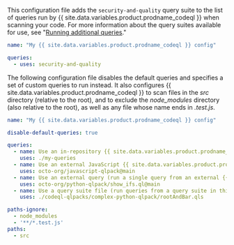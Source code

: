 This configuration file adds the `security-and-quality` query suite to the list of queries run by {{ site.data.variables.product.prodname_codeql }} when scanning your code. For more information about the query suites available for use, see "[Running additional queries](#running-additional-queries)."

``` yaml
name: "My {{ site.data.variables.product.prodname_codeql }} config"

queries:
  - uses: security-and-quality
```

The following configuration file disables the default queries and specifies a set of custom queries to run instead. It also configures {{ site.data.variables.product.prodname_codeql }} to scan files in the  _src_ directory (relative to the root), and to exclude the _node_modules_ directory (also relative to the root), as well as any file whose name ends in _.test.js_.

``` yaml
name: "My {{ site.data.variables.product.prodname_codeql }} config"

disable-default-queries: true

queries:
  - name: Use an in-repository {{ site.data.variables.product.prodname_ql }} pack (run queries in the my-queries directory)
    uses: ./my-queries
  - name: Use an external JavaScript {{ site.data.variables.product.prodname_ql }} pack (run queries from an external repo)
    uses: octo-org/javascript-qlpack@main
  - name: Use an external query (run a single query from an external {{ site.data.variables.product.prodname_ql }} pack)
    uses: octo-org/python-qlpack/show_ifs.ql@main
  - name: Use a query suite file (run queries from a query suite in this repo)
    uses: ./codeql-qlpacks/complex-python-qlpack/rootAndBar.qls

paths-ignore: 
  - node_modules
  - '**/*.test.js'
paths:
  - src 
```
